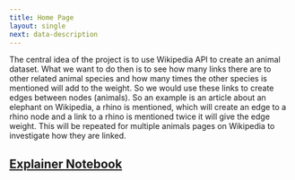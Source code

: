 ```yaml
---
title: Home Page
layout: single
next: data-description
---
```


The central idea of the project is to use Wikipedia API to create an animal dataset. What we want to do then is to see how many links there are to other related animal species and how many times the other species is mentioned will add to the weight. So we would use these links to create edges between nodes (animals). So an example is an article about an elephant on Wikipedia, a rhino is mentioned, which will create an edge to a rhino node and a link to a rhino is mentioned twice it will give the edge weight. This will be repeated for multiple animals pages on Wikipedia to investigate how they are linked.

## [Explainer Notebook](explainer-notebook.html)

